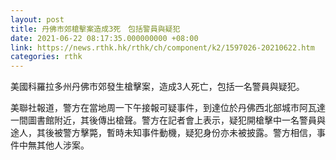 ```yaml
---
layout: post
title: 丹佛市郊槍擊案造成3死　包括警員與疑犯
date: 2021-06-22 08:17:35.000000000 +08:00
link: https://news.rthk.hk/rthk/ch/component/k2/1597026-20210622.htm
categories: rthk
---
```


美國科羅拉多州丹佛市郊發生槍擊案，造成3人死亡，包括一名警員與疑犯。

美聯社報道，警方在當地周一下午接報可疑事件，到達位於丹佛西北部城市阿瓦達一間圖書館附近，其後傳出槍聲。警方在記者會上表示，疑犯開槍擊中一名警員與途人，其後被警方擊斃，暫時未知事件動機，疑犯身份亦未被披露。警方相信，事件中無其他人涉案。
